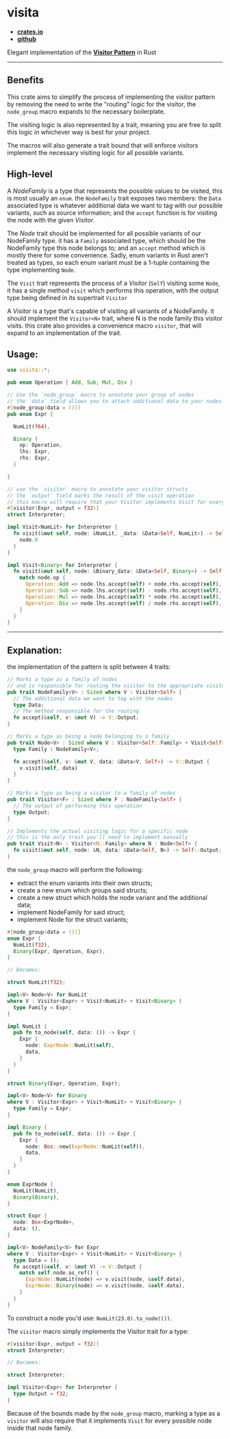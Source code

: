 # visita &emsp; 

- [**crates.io**](https://crates.io/crates/visita)
- [**github**](https://github.com/jvcmarcenes/visita)

Elegant implementation of the [**Visitor Pattern**](https://en.wikipedia.org/wiki/Visitor_pattern) in Rust

---

## Benefits

This crate aims to simplify the process of implementing the visitor pattern by removing the need to write the "routing" logic for the visitor, the `node_group` macro expands to the necessary boilerplate.

The visiting logic is also represented by a trait, meaning you are free to split this logic in whichever way is best for your project.

The macros will also generate a trait bound that will enforce visitors implement the necessary visiting logic for all possible variants.

## High-level

A *NodeFamily* is a type that represents the possible values to be visited, this is most usually an `enum`. the `NodeFamily` trait exposes two members: the `Data` associated type is whatever additional data we want to tag with our possible variants, such as source information; and the `accept` function is for visiting the node with the given *Visitor*.

The *Node* trait should be implemented for all possible variants of our NodeFamily type. it has a `Family` associated type, which should be the NodeFamily type this node belongs to; and an `accept` method which is mostly there for some convenience. Sadly, enum variants in Rust aren't treated as types, so each enum variant must be a 1-tuple containing the type implementing `Node`.

The `Visit` trait represents the process of a *Visitor* (`Self`) visiting some `Node`, it has a single method `visit` which performs this operation, with the output type being defined in its supertrait `Visitor`

A *Visitor* is a type that's capable of visiting all variants of a NodeFamily. it should implement the `Visitor<N>` trait, where N is the node family this visitor visits. this crate also provides a convenience macro `visitor`, that will expand to an implementation of the trait.

## Usage:

```rust
use visita::*;

pub enum Operation { Add, Sub, Mul, Div }

// Use the `node_group` macro to annotate your group of nodes
// the `data` field allows you to attach additional data to your nodes
#[node_group(data = ())]
pub enum Expr {

  NumLit(f64),

  Binary {
    op: Operation,
    lhs: Expr,
    rhs: Expr,
  }

}

// use the `visitor` macro to annotate your visitor structs
// the `output` field marks the result of the visit operation
// this macro will require that your Visitor implements Visit for every variant in the enum
#[visitor(Expr, output = f32)]
struct Interpreter;

impl Visit<NumLit> for Interpreter {
  fn visit(&mut self, node: &NumLit, _data: &Data<Self, NumLit>) -> Self::Output {
    node.0
  }
}

impl Visit<Binary> for Interpreter {
  fn visit(&mut self, node: &Binary_data: &Data<Self, Binary>) -> Self::Output {
    match node.op {
      Operation::Add => node.lhs.accept(self) + node.rhs.accept(self),
      Operation::Sub => node.lhs.accept(self) - node.rhs.accept(self),
      Operation::Mul => node.lhs.accept(self) * node.rhs.accept(self),
      Operation::Div => node.lhs.accept(self) / node.rhs.accept(self),
    }
  }
}
```

---

## Explanation:

the implementation of the pattern is split between 4 traits:

```rust
// Marks a type as a family of nodes
// and is responsible for routing the visitor to the appropriate visitor methods
pub trait NodeFamily<V> : Sized where V : Visitor<Self> {
  // The additional data we want to tag with the nodes
  type Data;
  // The method responsible for the routing
  fn accept(&self, v: &mut V) -> V::Output;
}

// Marks a type as being a node belonging to a family
pub trait Node<V> : Sized where V : Visitor<Self::Family> + Visit<Self> {
  type Family : NodeFamily<V>;

  fn accept(&self, v: &mut V, data: &Data<V, Self>) -> V::Output {
    v.visit(self, data)
  }
}

// Marks a type as being a visitor to a family of nodes
pub trait Visitor<F> : Sized where F : NodeFamily<Self> {
  // The output of performing this operation
  type Output;
}

// Implements the actual visiting logic for a specific node
// This is the only trait you'll need to implement manually
pub trait Visit<N> : Visitor<N::Family> where N : Node<Self> {
  fn visit(&mut self, node: &N, data: &Data<Self, N>) -> Self::Output;
}
```

the `node_group` macro will perform the following:
- extract the enum variants into their own structs;
- create a new enum which groups said structs;
- create a new struct which holds the node variant and the additional data;
- implement NodeFamily for said struct;
- implement Node for the struct variants;

```rust
#[node_group(data = ())]
enum Expr {
  NumLit(f32),
  Binary(Expr, Operation, Expr),
}

// Becomes:

struct NumLit(f32);

impl<V> Node<V> for NumLit
where V : Visitor<Expr> + Visit<NumLit> + Visit<Binary> {
  type Family = Expr;
}

impl NumLit {
  pub fn to_node(self, data: ()) -> Expr {
    Expr {
      node: ExprNode::NumLit(self),
      data,
    }
  }
}

struct Binary(Expr, Operation, Expr);

impl<V> Node<V> for Binary
where V : Visitor<Expr> + Visit<NumLit> + Visit<Binary> {
  type Family = Expr;
}

impl Binary {
  pub fn to_node(self, data: ()) -> Expr {
    Expr {
      node: Box::new(ExprNode::NumLit(self)),
      data,
    }
  }
}

enum ExprNode {
  NumLit(NumLit),
  Binary(Binary),
}

struct Expr {
  node: Box<ExprNode>,
  data: (),
}

impl<V> NodeFamily<V> for Expr
where V : Visitor<Expr> + Visit<NumLit> + Visit<Binary> {
  type Data = ();
  fn accept(&self, v: &mut V) -> V::Output {
    match self.node.as_ref() {
      ExprNode::NumLit(node) => v.visit(node, &self.data),
      ExprNode::Binary(node) => v.visit(node, &self.data),
    }
  }
}
```

To construct a node you'd use: `NumLit(23.0).to_node(())`.

The `visitor` macro simply implements the Visitor trait for a type:

```rust
#[visitor(Expr, output = f32)]
struct Interpreter;

// Becomes:

struct Interpreter;

impl Visitor<Expr> for Interpreter {
  type Output = f32;
}
```

Because of the bounds made by the `node_group` macro, marking a type as a `visitor` will also require that it implements `Visit` for every possible node inside that node family.
